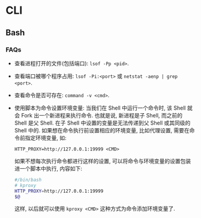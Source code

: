 # CLI
## Bash
### FAQs
* 查看进程打开的文件(包括端口): `lsof -Pp <pid>`.
* 查看端口被哪个程序占用: `lsof -Pi:<port>` 或 `netstat -aenp | grep <port>`.
* 查看命令是否可存在: `command -v <cmd>`.
* 使用脚本为命令设置环境变量:
    当我们在 Shell 中运行一个命令时, 该 Shell 就会 Fork 出一个新进程来执行命令. 也就是说, 新进程是子 Shell, 而之前的 Shell 是父 Shell. 在子 Shell 中设置的变量是无法传递到父 Shell 或其同级的 Shell 中的.
    如果想在命令执行前设置相应的环境变量, 比如代理设置, 需要在命令前指定环境变量, 如:
    ```shell
    HTTP_PROXY=http://127.0.0.1:19999 <CMD>
    ```
    如果不想每次执行命令都进行这样的设置, 可以将命令与环境变量的设置包装进一个脚本中执行, 内容如下:
    
    ```bash
    #/bin/bash
    # kproxy
    HTTP_PROXY=http://127.0.0.1:19999 
    $@  
    ```
    这样, 以后就可以使用 `kproxy <CMD>` 这种方式为命令添加环境变量了.